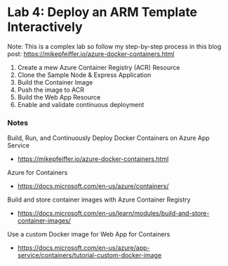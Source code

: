 # Lab 4: Deploy an ARM Template Interactively

Note: This is a complex lab so follow my step-by-step process in this blog post: https://mikepfeiffer.io/azure-docker-containers.html

1. Create a mew Azure Container Registry (ACR) Resource
2. Clone the Sample Node & Express Application
3. Build the Container Image
4. Push the image to ACR
5. Build the Web App Resource
6. Enable and validate continuous deployment

### Notes

Build, Run, and Continuously Deploy Docker Containers on Azure App Service
* https://mikepfeiffer.io/azure-docker-containers.html

Azure for Containers
* https://docs.microsoft.com/en-us/azure/containers/

Build and store container images with Azure Container Registry
* https://docs.microsoft.com/en-us/learn/modules/build-and-store-container-images/

Use a custom Docker image for Web App for Containers
* https://docs.microsoft.com/en-us/azure/app-service/containers/tutorial-custom-docker-image